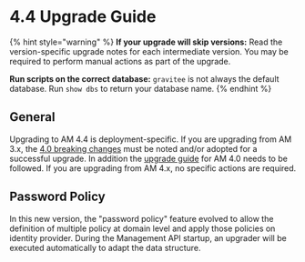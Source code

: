 # 4.4 Upgrade Guide

{% hint style="warning" %}
**If your upgrade will skip versions:** Read the version-specific upgrade notes for each intermediate version. You may be required to perform manual actions as part of the upgrade.

**Run scripts on the correct database:** `gravitee` is not always the default database. Run `show dbs` to return your database name.
{% endhint %}

## General

Upgrading to AM 4.4 is deployment-specific. If you are upgrading from AM 3.x, the [4.0 breaking changes](https://documentation.gravitee.io/am/v/4.0/releases-and-changelog/changelog/am-4.0.x#gravitee-access-management-4.0.0-july-20-2023) must be noted and/or adopted for a successful upgrade. In addition the [upgrade guide](https://documentation.gravitee.io/am/v/4.0/getting-started/install-and-upgrade-guides/upgrade-guide) for AM 4.0 needs to be followed. If you are upgrading from AM 4.x, no specific actions are required.

## Password Policy

In this new version, the "password policy" feature evolved to allow the definition of multiple policy at domain level and apply those policies on identity provider. During the Management API startup, an upgrader will be executed automatically to adapt the data structure. 

